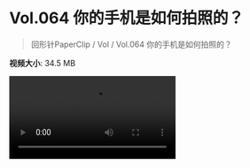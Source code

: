 # Vol.064 你的手机是如何拍照的？

> 回形针PaperClip / Vol / Vol.064 你的手机是如何拍照的？

**视频大小**: 34.5 MB

<div class="video"><video src="https://file.hsyhx.top/video/PaperClip/Vol/064.mp4" controls preload>🤔 您的浏览器不支持 video 标签</video></div>